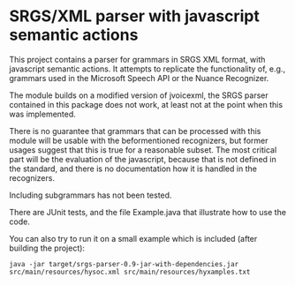# SRGS/XML parser with javascript semantic actions

This project contains a parser for grammars in SRGS XML format, with javascript semantic actions. It attempts to replicate the functionality of, e.g., grammars used in the Microsoft Speech API or the Nuance Recognizer.

The module builds on a modified version of jvoicexml, the SRGS parser contained in this package does not work, at least not at the point when this was implemented.

There is no guarantee that grammars that can be processed with this module will be usable with the beformentioned recognizers, but former usages suggest that this is true for a reasonable subset. The most critical part will be the evaluation of the javascript, because that is not defined in the standard, and there is no documentation how it is handled in the recognizers.

Including subgrammars has not been tested.

There are JUnit tests, and the file Example.java that illustrate how to use the code.

You can also try to run it on a small example which is included (after building the project):

```
java -jar target/srgs-parser-0.9-jar-with-dependencies.jar src/main/resources/hysoc.xml src/main/resources/hyxamples.txt
```